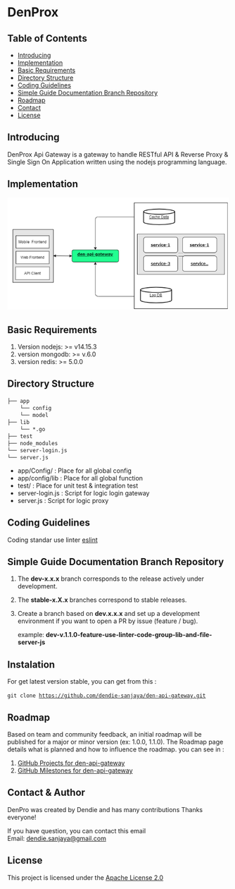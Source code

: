 # DenProx

## Table of Contents
- [Introducing](#introducing)
- [Implementation](#implemetation)
- [Basic Requirements](#basic-requirements)
- [Directory Structure](#directory-structure)
- [Coding Guidelines](#coding-guidelines) 
- [Simple Guide Documentation Branch Repository](#simple-guide-documentation-branch-repository)
- [Roadmap](#roadmap) 
- [Contact](#contact)
- [License](#license)
  
## Introducing

DenProx Api Gateway is a gateway to handle RESTful API & Reverse Proxy & Single Sign On Application written using the nodejs programming language.

## Implementation

![Sampe Get API](./asset-readme/Aristeku.png)

## Basic Requirements

1. Version nodejs: >= v14.15.3
2. version mongodb: >= v.6.0
3. version redis: >= 5.0.0

## Directory Structure
<pre><code>├── app
    └── config
    └── model
├── lib
    └── *.go
├── test
├── node_modules
└── server-login.js
└── server.js
</code></pre>

- app/Config/       : Place for all global config 
- app/config/lib    : Place for all global function
- test/             : Place for unit test & integration test
- server-login.js   : Script for logic login gateway
- server.js         : Script for logic proxy


## Coding Guidelines ##
Coding standar use linter [eslint](https://eslint.org/) 


## Simple Guide Documentation Branch Repository

1. The **dev-x.x.x** branch corresponds to the release actively under development.
2. The **stable-x.X.x** branches correspond to stable releases.
3. Create a branch based on **dev.x.x.x** and set up a development environment if you want to open a PR by issue (feature / bug).

   example: **dev-v.1.1.0-feature-use-linter-code-group-lib-and-file-server-js**

## Instalation

For get latest version stable, you can get from this : 

<code>git clone https://github.com/dendie-sanjaya/den-api-gateway.git</code>

## Roadmap
Based on team and community feedback, an initial roadmap will be published for a major or minor version (ex: 1.0.0, 1.1.0). The Roadmap page details what is planned and how to influence the roadmap.
you can see in : 
1. [GitHub Projects for den-api-gateway](https://github.com/dendie-sanjaya/den-api-gateway/projects?query=is%3Aopen)
2. [GitHub Milestones for den-api-gateway](https://github.com/dendie-sanjaya/den-api-gateway/milestones)


## Contact & Author

DenPro was created by Dendie and has many contributions  Thanks everyone!

If you have question, you can contact this email   
Email: dendie.sanjaya@gmail.com

## License

This project is licensed under the [Apache License 2.0](https://www.apache.org/licenses/LICENSE-2.0)
